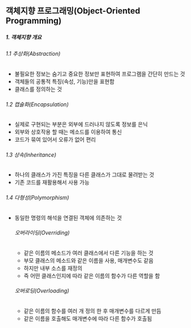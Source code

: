 ## 객체지향 프로그래밍(Object-Oriented Programming)

##### 1. 객체지향 개요

###### 1.1 추상화(Abstraction)	

* 불필요한 정보는 숨기고 중요한 정보만 표현하여 프로그램을 간단히 만드는 것
* 객체들의 공통적 특징(속성, 기능)만을 표현함
* 클래스를 정의하는 것



###### 1.2 캡슐화(Encapsulation)

* 실제로 구현되는 부분은 외부에 드러나지 않도록 정보를 은닉
* 외부와 상호작용 할 때는 메소드를 이용하여 통신
* 코드가 묶여 있어서 오류가 없어 편리



###### 1.3 상속(Inheritance)

* 하나의 클래스가 가진 특징을 다른 클래스가 그대로 물려받는 것
* 기존 코드를 재활용해서 사용 가능



###### 1.4 다형성(Polymorphism)

* 동일한 명령의 해석을 연결된 객체에 의존하는 것

  ###### 오버라이딩(Overriding)

  * 같은 이름의 메소드가 여러 클래스에서 다른 기능을 하는 것
  * 부모 클래스의 메소드와 같은 이름을 사용, 매개변수도 같음
  * 하지만 내부 소스를 재정의
  * 즉 어떤 클래스인지에 따라 같은 이름의 함수가 다른 역할을 함

  ###### 오버로딩(Overloading)
  * 같은 이름의 함수를 여러 개 정의 한 후 매개변수를 다르게 만듬
  * 같은 이름을 호출해도 매개변수에 따라 다른 함수가 호출됨